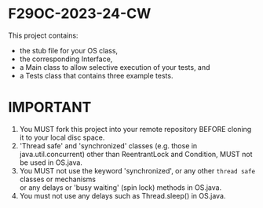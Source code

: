 # F29OC-2023-24-CW 

This project contains: 
 - the stub file for your OS class, 
 - the corresponding Interface,
 - a Main class to allow selective execution of your tests, and
 - a Tests class that contains three example tests.
 
 
# IMPORTANT
1. You MUST fork this project into your remote repository BEFORE cloning it to your local disc space.
2. 'Thread safe' and 'synchronized' classes (e.g. those in java.util.concurrent) other than ReentrantLock and Condition, MUST not be used in OS.java.
3. You MUST not use the keyword 'synchronized', or any other `thread safe` classes or mechanisms   
or any delays or 'busy waiting' (spin lock) methods in OS.java. 
4. You must not use any delays such as Thread.sleep() in OS.java.



